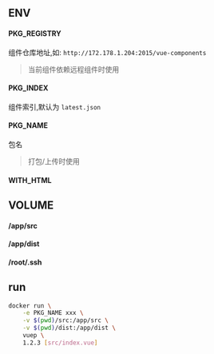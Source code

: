 ## ENV
#### PKG_REGISTRY
组件仓库地址,如: `http://172.178.1.204:2015/vue-components`

> 当前组件依赖远程组件时使用
#### PKG_INDEX
组件索引,默认为 `latest.json`
#### PKG_NAME
包名
> 打包/上传时使用

#### WITH_HTML

## VOLUME
#### /app/src
#### /app/dist
#### /root/.ssh

## run
``` bash
docker run \
    -e PKG_NAME xxx \
    -v $(pwd)/src:/app/src \
    -v $(pwd)/dist:/app/dist \
    vuep \
    1.2.3 [src/index.vue]
```